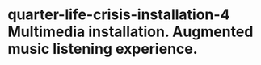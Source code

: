 # quarter-life-crisis-installation-4 Multimedia installation. Augmented music listening experience.
